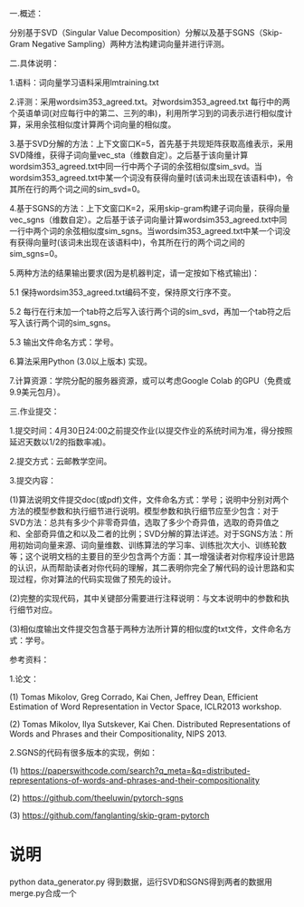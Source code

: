 一.概述：

分别基于SVD（Singular Value Decomposition）分解以及基于SGNS（Skip-Gram Negative Sampling）两种方法构建词向量并进行评测。



二.具体说明：

1.语料：词向量学习语料采用lmtraining.txt



2.评测：采用wordsim353_agreed.txt。对wordsim353_agreed.txt 每行中的两个英语单词(对应每行中的第二、三列的串)，利用所学习到的词表示进行相似度计算，采用余弦相似度计算两个词向量的相似度。



3.基于SVD分解的方法：上下文窗口K=5，首先基于共现矩阵获取高维表示，采用SVD降维，获得子词向量vec_sta（维数自定）。之后基于该向量计算wordsim353_agreed.txt中同一行中两个子词的余弦相似度sim_svd。当wordsim353_agreed.txt中某一个词没有获得向量时(该词未出现在该语料中)，令其所在行的两个词之间的sim_svd=0。



4.基于SGNS的方法：上下文窗口K=2，采用skip-gram构建子词向量，获得向量vec_sgns（维数自定）。之后基于该子词向量计算wordsim353_agreed.txt中同一行中两个词的余弦相似度sim_sgns。当wordsim353_agreed.txt中某一个词没有获得向量时(该词未出现在该语料中)，令其所在行的两个词之间的sim_sgns=0。



5.两种方法的结果输出要求(因为是机器判定，请一定按如下格式输出)：

5.1 保持wordsim353_agreed.txt编码不变，保持原文行序不变。

5.2 每行在行末加一个tab符之后写入该行两个词的sim_svd，再加一个tab符之后写入该行两个词的sim_sgns。

5.3 输出文件命名方式：学号。



6.算法采用Python (3.0以上版本) 实现。



7.计算资源：学院分配的服务器资源，或可以考虑Google Colab 的GPU（免费或9.9美元包月）。



三.作业提交：



1.提交时间：4月30日24:00之前提交作业(以提交作业的系统时间为准，得分按照延迟天数以1/2的指数率减)。



2.提交方式：云邮教学空间。



3.提交内容：

(1)算法说明文件提交doc(或pdf)文件，文件命名方式：学号；说明中分别对两个方法的模型参数和执行细节进行说明。模型参数和执行细节应至少包含：对于SVD方法：总共有多少个非零奇异值，选取了多少个奇异值，选取的奇异值之和、全部奇异值之和以及二者的比例；SVD分解的算法详述。对于SGNS方法：所用初始词向量来源、词向量维数、训练算法的学习率、训练批次大小、训练轮数等；这个说明文档的主要目的至少包含两个方面：其一增强读者对你程序设计思路的认识，从而帮助读者对你代码的理解，其二表明你完全了解代码的设计思路和实现过程，你对算法的代码实现做了预先的设计。

(2)完整的实现代码，其中关键部分需要进行注释说明：与文本说明中的参数和执行细节对应。

(3)相似度输出文件提交包含基于两种方法所计算的相似度的txt文件，文件命名方式：学号。



参考资料：

1.论文：

(1) Tomas Mikolov, Greg Corrado, Kai Chen, Jeffrey Dean, Efficient Estimation of Word Representation in Vector Space, ICLR2013 workshop.

(2) Tomas Mikolov, Ilya Sutskever, Kai Chen. Distributed Representations of Words and Phrases and their Compositionality, NIPS 2013.



2.SGNS的代码有很多版本的实现，例如：

(1) https://paperswithcode.com/search?q_meta=&q=distributed-representations-of-words-and-phrases-and-their-compositionality

(2) https://github.com/theeluwin/pytorch-sgns

(3) https://github.com/fanglanting/skip-gram-pytorch

# 说明
python data_generator.py
得到数据，运行SVD和SGNS得到两者的数据用merge.py合成一个
